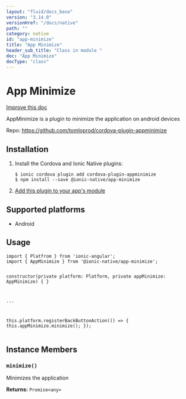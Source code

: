 ```yaml
---
layout: "fluid/docs_base"
version: "3.14.0"
versionHref: "/docs/native"
path: ""
category: native
id: "app-minimize"
title: "App Minimize"
header_sub_title: "Class in module "
doc: "App Minimize"
docType: "class"
---
```


<h1 class="api-title">App Minimize</h1>

<a class="improve-v2-docs" href="http://github.com/ionic-team/ionic-native/edit/master/src/@ionic-native/plugins/app-minimize/index.ts#L1">
  Improve this doc
</a>







<p>AppMinimize is a plugin to minimize the application on android devices</p>


<p>Repo:
  <a href="https://github.com/tomloprod/cordova-plugin-appminimize">
    https://github.com/tomloprod/cordova-plugin-appminimize
  </a>
</p>


<h2><a class="anchor" name="installation" href="#installation"></a>Installation</h2>
<ol class="installation">
  <li>Install the Cordova and Ionic Native plugins:<br>
    <pre><code class="nohighlight">$ ionic cordova plugin add cordova-plugin-appminimize
$ npm install --save @ionic-native/app-minimize
</code></pre>
  </li>
  <li><a href="https://ionicframework.com/docs/native/#Add_Plugins_to_Your_App_Module">Add this plugin to your app's module</a></li>
</ol>



<h2><a class="anchor" name="platforms" href="#platforms"></a>Supported platforms</h2>
<ul>
  <li>Android</li>
</ul>






<h2><a class="anchor" name="usage" href="#usage"></a>Usage</h2>
<pre><code class="lang-typescript">import { Platfrom } from &#39;ionic-angular&#39;;
import { AppMinimize } from &#39;@ionic-native/app-minimize&#39;;


constructor(private platform: Platform, private appMinimize: AppMinimize) { }

...

this.platform.registerBackButtonAction(() =&gt; {
   this.appMinimize.minimize();
});
</code></pre>








<h2><a class="anchor" name="instance-members" href="#instance-members"></a>Instance Members</h2>
<h3><a class="anchor" name="minimize" href="#minimize"></a><code>minimize()</code></h3>


Minimizes the application


<div class="return-value" markdown="1">
  <i class="icon ion-arrow-return-left"></i>
  <b>Returns:</b> <code>Promise&lt;any&gt;</code> 
</div>





